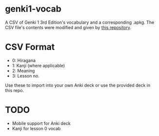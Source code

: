 # genki1-vocab
A CSV of Genki 1 3rd Edition's vocabulary and a corresponding .apkg. The CSV file's contents were modified and given by [this repository](https://github.com/cemulate/genki-db/).

# CSV Format
- 0: Hiragana
- 1: Kanji (where applicable)
- 2: Meaning
- 3: Lesson no.


Use these to import into your own Anki deck or use the provided deck in this repo.

# TODO
- Mobile support for Anki deck
- Kanji for lesson 0 vocab
